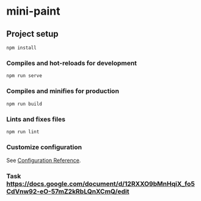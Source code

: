 # mini-paint

## Project setup
```
npm install
```

### Compiles and hot-reloads for development
```
npm run serve
```

### Compiles and minifies for production
```
npm run build
```

### Lints and fixes files
```
npm run lint
```

### Customize configuration
See [Configuration Reference](https://cli.vuejs.org/config/).

### Task https://docs.google.com/document/d/12RXXO9bMnHqiX_fo5CdVnw92-eO-57mZ2kRbLQnXCmQ/edit
